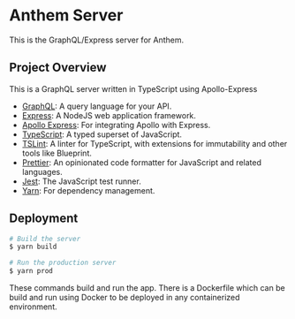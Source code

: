 # Anthem Server

This is the GraphQL/Express server for Anthem.

## Project Overview

This is a GraphQL server written in TypeScript using Apollo-Express

- [GraphQL](https://graphql.org/): A query language for your API.
- [Express](https://expressjs.com/): A NodeJS web application framework.
- [Apollo Express](https://www.apollographql.com/docs/apollo-server/v1/servers/express/): For integrating Apollo with Express.
- [TypeScript](https://www.typescriptlang.org/): A typed superset of JavaScript.
- [TSLint](https://palantir.github.io/tslint/): A linter for TypeScript, with extensions for immutability and other tools like Blueprint.
- [Prettier](https://prettier.io/): An opinionated code formatter for JavaScript and related languages.
- [Jest](https://jestjs.io/): The JavaScript test runner.
- [Yarn](https://yarnpkg.com/en/): For dependency management.

## Deployment

```sh
# Build the server
$ yarn build

# Run the production server
$ yarn prod
```

These commands build and run the app. There is a Dockerfile which can be build and run using Docker to be deployed in any containerized environment.
